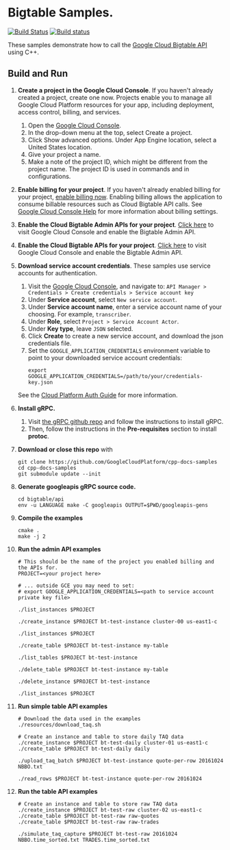 # Bigtable Samples.

[![Build Status](https://travis-ci.org/coryan/cpp-docs-samples.svg?branch=master)](https://travis-ci.org/coryan/cpp-docs-samples) [![Build status](https://ci.appveyor.com/api/projects/status/51melcqj0g1whoug?svg=true)](https://ci.appveyor.com/project/coryan/cpp-docs-samples) 

These samples demonstrate how to call the [Google Cloud Bigtable API](https://cloud.google.com/bigtable/) using C++.

## Build and Run

1.  **Create a project in the Google Cloud Console**.
    If you haven't already created a project, create one now. Projects enable
    you to manage all Google Cloud Platform resources for your app, including
    deployment, access control, billing, and services.
    1.  Open the [Google Cloud Console](https://console.cloud.google.com/).
    1.  In the drop-down menu at the top, select Create a project.
    1.  Click Show advanced options. Under App Engine location, select a
        United States location.
    1.  Give your project a name.
    1.  Make a note of the project ID, which might be different from the project
        name. The project ID is used in commands and in configurations.

1.  **Enable billing for your project**.
    If you haven't already enabled billing for your project, [enable billing now](https://console.cloud.google.com/project/_/settings).
    Enabling billing allows the application to consume billable resources such
    as Cloud Bigtable API calls.
    See [Google Cloud Console Help](https://support.google.com/cloud/answer/6288653) for more information about billing settings.

1.  **Enable the Cloud Bigtable Admin APIs for your project**.
    [Click here](https://console.cloud.google.com/flows/enableapi?apiid=bigtableadmin&showconfirmation=true) to visit Google Cloud Console and enable the Bigtable Admin API.

1.  **Enable the Cloud Bigtable APIs for your project**.
    [Click here](https://console.cloud.google.com/flows/enableapi?apiid=bigtable&showconfirmation=true) to visit Google Cloud Console and enable the Bigtable Admin API.

1.  **Download service account credentials**.
    These samples use service accounts for authentication.
    1.  Visit the [Google Cloud Console](http://cloud.google.com/console), and navigate to:
    `API Manager > Credentials > Create credentials > Service account key`
    1.  Under **Service account**, select `New service account`.
    1.  Under **Service account name**, enter a service account name of your choosing.  For example, `transcriber`.
    1.  Under **Role**, select `Project > Service Account Actor`.
    1.  Under **Key type**, leave `JSON` selected.
    1.  Click **Create** to create a new service account, and download the json credentials file.
    1.  Set the `GOOGLE_APPLICATION_CREDENTIALS` environment variable to point to your downloaded service account credentials:
        ```
        export GOOGLE_APPLICATION_CREDENTIALS=/path/to/your/credentials-key.json
        ```
    See the [Cloud Platform Auth Guide](https://cloud.google.com/docs/authentication#developer_workflow) for more information.

1.  **Install gRPC.**
    1.  Visit [the gRPC github repo](https://github.com/grpc/grpc) and follow the instructions to install gRPC.
    1.  Then, follow the instructions in the **Pre-requisites** section to install **protoc**.

1.  **Download or close this repo** with
    ```console
    git clone https://github.com/GoogleCloudPlatform/cpp-docs-samples
    cd cpp-docs-samples
    git submodule update --init
    ```

1.  **Generate googleapis gRPC source code.**
    ```console
    cd bigtable/api
    env -u LANGUAGE make -C googleapis OUTPUT=$PWD/googleapis-gens
    ```

1.  **Compile the examples**
    ```console
    cmake .
    make -j 2
    ```

1.  **Run the admin API examples**
    ```console
    # This should be the name of the project you enabled billing and the APIs for.
    PROJECT=<your project here>

    # ... outside GCE you may need to set:
    # export GOOGLE_APPLICATION_CREDENTIALS=<path to service account private key file>

    ./list_instances $PROJECT

    ./create_instance $PROJECT bt-test-instance cluster-00 us-east1-c

    ./list_instances $PROJECT

    ./create_table $PROJECT bt-test-instance my-table

    ./list_tables $PROJECT bt-test-instance

    ./delete_table $PROJECT bt-test-instance my-table

    ./delete_instance $PROJECT bt-test-instance

    ./list_instances $PROJECT
    ```

1.  **Run simple table API examples**
    ```console
    # Download the data used in the examples
    ./resources/download_taq.sh

    # Create an instance and table to store daily TAQ data
    ./create_instance $PROJECT bt-test-daily cluster-01 us-east1-c
    ./create_table $PROJECT bt-test-daily daily

    ./upload_taq_batch $PROJECT bt-test-instance quote-per-row 20161024 NBBO.txt

    ./read_rows $PROJECT bt-test-instance quote-per-row 20161024
    ```

1.  **Run the table API examples**
    ```console
    # Create an instance and table to store raw TAQ data
    ./create_instance $PROJECT bt-test-raw cluster-02 us-east1-c
    ./create_table $PROJECT bt-test-raw raw-quotes
    ./create_table $PROJECT bt-test-raw raw-trades

    ./simulate_taq_capture $PROJECT bt-test-raw 20161024 NBBO.time_sorted.txt TRADES.time_sorted.txt
    ```
